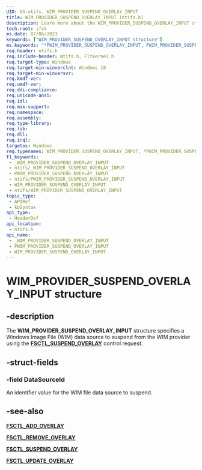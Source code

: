 ```yaml
---
UID: NS:ntifs._WIM_PROVIDER_SUSPEND_OVERLAY_INPUT
title: WIM_PROVIDER_SUSPEND_OVERLAY_INPUT (ntifs.h)
description: Learn more about the WIM_PROVIDER_SUSPEND_OVERLAY_INPUT structure.
tech.root: ifsk
ms.date: 07/06/2023
keywords: ["WIM_PROVIDER_SUSPEND_OVERLAY_INPUT structure"]
ms.keywords: "*PWIM_PROVIDER_SUSPEND_OVERLAY_INPUT, PWIM_PROVIDER_SUSPEND_OVERLAY_INPUT, PWIM_PROVIDER_SUSPEND_OVERLAY_INPUT structure pointer [Installable File System Drivers], WIM_PROVIDER_SUSPEND_OVERLAY_INPUT, WIM_PROVIDER_SUSPEND_OVERLAY_INPUT structure [Installable File System Drivers], _WIM_PROVIDER_SUSPEND_OVERLAY_INPUT, ifsk.wim_provider_suspend_overlay_input, ntifs/PWIM_PROVIDER_SUSPEND_OVERLAY_INPUT, ntifs/WIM_PROVIDER_SUSPEND_OVERLAY_INPUT"
req.header: ntifs.h
req.include-header: Ntifs.h, Fltkernel.h
req.target-type: Windows
req.target-min-winverclnt: Windows 10
req.target-min-winversvr: 
req.kmdf-ver: 
req.umdf-ver: 
req.ddi-compliance: 
req.unicode-ansi: 
req.idl: 
req.max-support: 
req.namespace: 
req.assembly: 
req.type-library: 
req.lib: 
req.dll: 
req.irql: 
targetos: Windows
req.typenames: WIM_PROVIDER_SUSPEND_OVERLAY_INPUT, *PWIM_PROVIDER_SUSPEND_OVERLAY_INPUT
f1_keywords:
 - _WIM_PROVIDER_SUSPEND_OVERLAY_INPUT
 - ntifs/_WIM_PROVIDER_SUSPEND_OVERLAY_INPUT
 - PWIM_PROVIDER_SUSPEND_OVERLAY_INPUT
 - ntifs/PWIM_PROVIDER_SUSPEND_OVERLAY_INPUT
 - WIM_PROVIDER_SUSPEND_OVERLAY_INPUT
 - ntifs/WIM_PROVIDER_SUSPEND_OVERLAY_INPUT
topic_type:
 - APIRef
 - kbSyntax
api_type:
 - HeaderDef
api_location:
 - ntifs.h
api_name:
 - _WIM_PROVIDER_SUSPEND_OVERLAY_INPUT
 - PWIM_PROVIDER_SUSPEND_OVERLAY_INPUT
 - WIM_PROVIDER_SUSPEND_OVERLAY_INPUT
---
```


# WIM_PROVIDER_SUSPEND_OVERLAY_INPUT structure

## -description

The **WIM_PROVIDER_SUSPEND_OVERLAY_INPUT** structure specifies a Windows Image File (WIM) data source to suspend from the WIM provider using the [**FSCTL_SUSPEND_OVERLAY**](/windows-hardware/drivers/ifs/fsctl-suspend-overlay) control request.

## -struct-fields

### -field DataSourceId

An identifier value for the WIM file data source to suspend.

## -see-also

[**FSCTL_ADD_OVERLAY**](/windows-hardware/drivers/ifs/fsctl-add-overlay)

[**FSCTL_REMOVE_OVERLAY**](/windows-hardware/drivers/ifs/fsctl-remove-overlay)

[**FSCTL_SUSPEND_OVERLAY**](/windows-hardware/drivers/ifs/fsctl-suspend-overlay)

[**FSCTL_UPDATE_OVERLAY**](/windows-hardware/drivers/ifs/fsctl-update-overlay)
